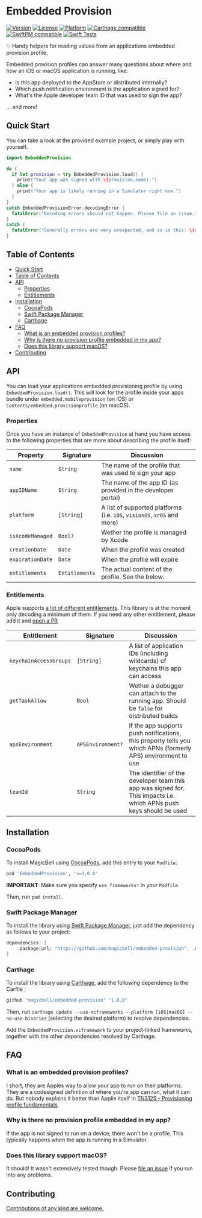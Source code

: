# Embedded Provision

[![Version](https://img.shields.io/cocoapods/v/EmbeddedProvision.svg?style=flat)](http://cocoapods.org/pods/embeddedprovision)
[![License](https://img.shields.io/cocoapods/l/EmbeddedProvision.svg?style=flat)](./LICENSE)
[![Platform](https://img.shields.io/cocoapods/p/EmbeddedProvision.svg?style=flat)](http://cocoapods.org/pods/embeddedprovision)
[![Carthage compatible](https://img.shields.io/badge/Carthage-compatible-4BC51D.svg?style=flat)](https://github.com/magicbell/embedded-provision?tab=readme-ov-file#carthage)
[![SwiftPM compatible](https://img.shields.io/badge/SwiftPM-compatible-brightgreen.svg)](https://github.com/magicbell/embedded-provision?tab=readme-ov-file#swift-package-manager)
[![Swift Tests](https://github.com/magicbell/embedded-provision/actions/workflows/spm-test.yml/badge.svg)](https://github.com/magicbell/embedded-provision/actions/workflows/spm-test.yml)

✨ Handy helpers for reading values from an applications embedded provision profile.

Embedded provision profiles can answer many questions about where and how an iOS or macOS application is running, like:
- Is this app deployed to the AppStore or distributed internally?
- Which push notification environment is the application signed for?
- What's the Apple developer team ID that was used to sign the app?

... and more!


## Quick Start

You can take a look at the provided example project, or simply play with yourself.

```swift
import EmbeddedProvision

do {
  if let provision = try EmbeddedProvision.load() {
    print("Your app was signed with \(provision.name).")
  } else {
    print("Your app is likely running in a Simulator right now.")
  }
}
catch EmbeddedProvisionError.decodingError {
  fatalError("Decoding errors should not happen. Please file an issue.")
}
catch {
  fatalError("Generally errors are very unexpected, and so is this: \(error) ")
}
```

## Table of Contents

<!-- TOC -->

- [Quick Start](#quick-start)
- [Table of Contents](#table-of-contents)
- [API](#api)
    - [Properties](#properties)
    - [Entitlements](#entitlements)
- [Installation](#installation)
    - [CocoaPods](#cocoapods)
    - [Swift Package Manager](#swift-package-manager)
    - [Carthage](#carthage)
- [FAQ](#faq)
    - [What is an embedded provision profiles?](#what-is-an-embedded-provision-profiles)
    - [Why is there no provision profile embedded in my app?](#why-is-there-no-provision-profile-embedded-in-my-app)
    - [Does this library support macOS?](#does-this-library-support-macos)
- [Contributing](#contributing)

<!-- /TOC -->

## API

You can load your applications embedded provisioning profile by using `EmbeddedProvision.load()`. This will look for the profile inside your apps bundle under `embedded.mobileprovision` (on iOS) or `Contents/embedded.provisionprofile` (on macOS).

### Properties

Once you have an instance of `EmbeddedProvision` at hand you have access to the following properties that are more about describing the profile itself:

| Property         | Signature      | Discussion                                                              |
| ---------------- | -------------- | ----------------------------------------------------------------------- |
| `name`           | `String`       | The name of the profile that was used to sign your app                  |
| `appIDName`      | `String`       | The name of the app ID (as provided in the developer portal)            |
| `platform`       | `[String]`     | A list of supported platforms (i.e. `iOS`, `visionOS`, `xrOS` and more) |
| `isXcodeManaged` | `Bool?`        | Wether the profile is managed by Xcode                                  |
| `creationDate`   | `Date`         | When the profile was created                                            |
| `expirationDate` | `Date`         | When the profile will expire                                            |
| `entitlements`   | `Entitlements` | The actual content of the profile. See the below.                       |


### Entitlements

Apple supports [a lot of different entitlements](https://developer.apple.com/documentation/bundleresources/entitlements). This library is at the moment only decoding a minimum of them. If you need any other entitlement, please add it and [open a PR](#contributing).

| Entitlement            | Signature         | Discussion                                                                                                          |
| ---------------------- | ----------------- | ------------------------------------------------------------------------------------------------------------------- |
| `keychainAccessGroups` | `[String]`        | A list of application IDs (including wildcards) of keychains this app can access                                    |
| `getTaskAllow`         | `Bool`            | Wether a debugger can attach to the running app. Should be `false` for distributed builds                           |
| `apsEnvironment`       | `APSEnvironment?` | If the app supports push notifications, this property tells you which APNs (formerly APS) environment to use        |
| `teamId`               | `String`          | The identifier of the developer team this app was signed for. This impacts i.e. which APNs push keys should be used |


## Installation

### CocoaPods

To install MagicBell using [CocoaPods](https://cocoapods.org), add this entry to your `Podfile`:

```ruby
pod 'EmbeddedProvision', '>=1.0.0'
```

**IMPORTANT**: Make sure you specify `use_frameworks!` in your `Podfile`.

Then, run `pod install`.

### Swift Package Manager

To install the library using [Swift Package Manager](https://www.swift.org/package-manager/), just add the dependency as follows to your project:

```swift
dependencies: [
    .package(url: "https://github.com/magicbell/embedded-provision", .upToNextMajor(from: "1.0.0"))
]
```

### Carthage

To install the library using [Carthage](https://github.com/Carthage/Carthage), add the following dependency to the Carfile :

```ruby
github "magicbell/embedded-provision" "1.0.0"
```

Then, run `carthage update --use-xcframeworks --platform [iOS|macOS] --no-use-binaries` (selecting the desired platform) to resolve dependencies.

Add the `EmbeddedProvision.xcframework` to your project-linked frameworks, together with the other dependencies resolved by Carthage.

## FAQ

### What is an embedded provision profiles?

I short, they are Apples way to allow your app to run on their platforms. They are a codesigned definition of where you're app can run, what it can do. But nobody explains it better than Applie itself in 
[TN3125 - Provisioning profile fundamentals](https://developer.apple.com/documentation/technotes/tn3125-inside-code-signing-provisioning-profiles#Provisioning-profile-fundamentals).

### Why is there no provision profile embedded in my app?

If the app is not signed to run on a device, there won't be a profile. This typically happens when the app is running in a Simulator.

### Does this library support macOS?

It should! It wasn't extensively tested though. Please [file an issue](https://github.com/magicbell/embedded-provision/issues/new) if you run into any problems.

## Contributing

[Contributions of any kind are welcome.](./CONTRIBUTING.md)
